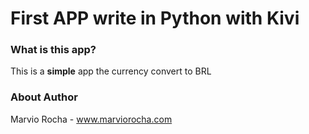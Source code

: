 # First APP write in Python with Kivi

### What is this app?
This is a **simple** app the currency convert to BRL

### About Author

Marvio Rocha - www.marviorocha.com
